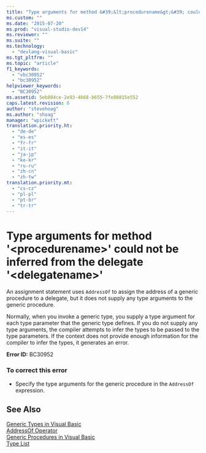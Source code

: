```yaml
---
title: "Type arguments for method &#39;&lt;procedurename&gt;&#39; could not be inferred from the delegate &#39;&lt;delegatename&gt;&#39; | Microsoft Docs"
ms.custom: ""
ms.date: "2015-07-20"
ms.prod: "visual-studio-dev14"
ms.reviewer: ""
ms.suite: ""
ms.technology: 
  - "devlang-visual-basic"
ms.tgt_pltfrm: ""
ms.topic: "article"
f1_keywords: 
  - "vbc30952"
  - "bc30952"
helpviewer_keywords: 
  - "BC30952"
ms.assetid: 5eb804ce-2e93-4668-b655-7fe00815e552
caps.latest.revision: 6
author: "stevehoag"
ms.author: "shoag"
manager: "wpickett"
translation.priority.ht: 
  - "de-de"
  - "es-es"
  - "fr-fr"
  - "it-it"
  - "ja-jp"
  - "ko-kr"
  - "ru-ru"
  - "zh-cn"
  - "zh-tw"
translation.priority.mt: 
  - "cs-cz"
  - "pl-pl"
  - "pt-br"
  - "tr-tr"
---
```

# Type arguments for method &#39;&lt;procedurename&gt;&#39; could not be inferred from the delegate &#39;&lt;delegatename&gt;&#39;
An assignment statement uses `AddressOf` to assign the address of a generic procedure to a delegate, but it does not supply any type arguments to the generic procedure.  
  
 Normally, when you invoke a generic type, you supply a type argument for each type parameter that the generic type defines. If you do not supply any type arguments, the compiler attempts to infer the types to be passed to the type parameters. If the context does not provide enough information for the compiler to infer the types, it generates an error.  
  
 **Error ID:** BC30952  
  
### To correct this error  
  
-   Specify the type arguments for the generic procedure in the `AddressOf` expression.  
  
## See Also  
 [Generic Types in Visual Basic](/dotnet/visual-basic/programming-guide/language-features/data-types/generic-types)   
 [AddressOf Operator](/dotnet/visual-basic/language-reference/operators/addressof-operator)   
 [Generic Procedures in Visual Basic](/dotnet/visual-basic/programming-guide/language-features/data-types/generic-procedures)   
 [Type List](/dotnet/visual-basic/language-reference/statements/type-list)
